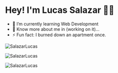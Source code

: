 # Hey! I'm Lucas Salazar ✌🏾

<!--
**SalazarLucas/SalazarLucas** is a ✨ _special_ ✨ repository because its `README.md` (this file) appears on your GitHub profile.

Here are some ideas to get you started:

- 🔭 I’m currently working on ...
- 🌱 I’m currently learning ...
- 👯 I’m looking to collaborate on ...
- 🤔 I’m looking for help with ...
- 💬 Ask me about ...
- 📫 How to reach me: ...
- 😄 Pronouns: ...
- ⚡ Fun fact: I burned down an apartment once.
-->

- 🌱 I’m currently learning Web Development
- 📄 Know more about me in (working on it)...
- ⚡ Fun fact: I burned down an apartment once.

<p><img align="center" src="https://github-readme-stats.vercel.app/api?username=SalazarLucas&show_icons=true&locale=en" alt="SalazarLucas"></p>
<p><img align="center" src="https://github-readme-stats.vercel.app/api/top-langs/?username=SalazarLucas&layout=compact" alt="SalazarLucas"></p>
<p><img align="center" src="https://github-readme-streak-stats.herokuapp.com/?user=SalazarLucas&" alt="SalazarLucas"></p>
